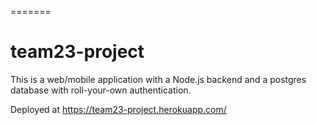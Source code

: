 =======
# team23-project

This is a web/mobile application with a Node.js backend and a postgres database with roll-your-own authentication.

Deployed at https://team23-project.herokuapp.com/ 